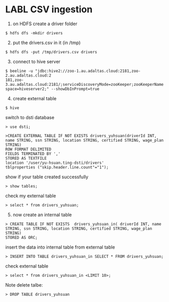 # LABL CSV ingestion

1. on HDFS create a driver folder

`$ hdfs dfs -mkdir drivers `

2. put the drivers.csv in it (in /tmp)

`$ hdfs dfs -put /tmp/drivers.csv drivers `

3. connect to hive server

`$ beeline -u "jdbc:hive2://zoo-1.au.adaltas.cloud:2181,zoo-2.au.adaltas.cloud:2                                                                                181,zoo-3.au.adaltas.cloud:2181/;serviceDiscoveryMode=zooKeeper;zooKeeperName                                                                                space=hiveserver2;" --showDbInPrompt=true`

4. create external table

`$ hive`

switch to dsti database

`> use dsti;`

```
>CREATE EXTERNAL TABLE IF NOT EXISTS drivers_yuhsuan(driverId INT, name STRING, ssn STRING, location STRING, certified STRING, wage_plan STRING)
ROW FORMAT DELIMITED
FIELDS TERMINATED BY ','
STORED AS TEXTFILE
location '/user/yu-hsuan.ting-dsti/drivers'
tblproperties ("skip.header.line.count"="1");
```

show if your table created successfully

`> show tables;`

check my external table

`> select * from drivers_yuhsuan;`


5. now create an internal table

```
> CREATE TABLE IF NOT EXISTS  drivers_yuhsuan_in( driverId INT, name STRING, ssn STRING, location STRING, certified STRING, wage_plan STRING)
STORED AS ORC;
```

insert the data into internal table from external table

`> INSERT INTO TABLE drivers_yuhsuan_in SELECT * FROM drivers_yuhsuan;`

check external table

`> select * from drivers_yuhsuan_in <LIMIT 10>;`


Note delete talbe:

`> DROP TABLE drivers_yuhsuan`

